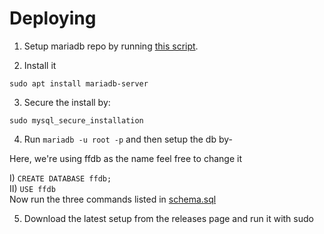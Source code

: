 # Deploying

1) Setup mariadb repo by running [this script](https://mariadb.com/kb/en/mariadb-package-repository-setup-and-usage/).

2) Install it 

`sudo apt install mariadb-server`

3) Secure the install by:

`sudo mysql_secure_installation` 

4) Run `mariadb -u root -p` and then setup the db by-

Here, we're using ffdb as the name feel free to change it

I) `CREATE DATABASE ffdb;` <br>
II) `USE ffdb`  <br>
Now run the three commands listed in [schema.sql](./schema.sql)

5) Download the latest setup from the releases page and run it with sudo 
